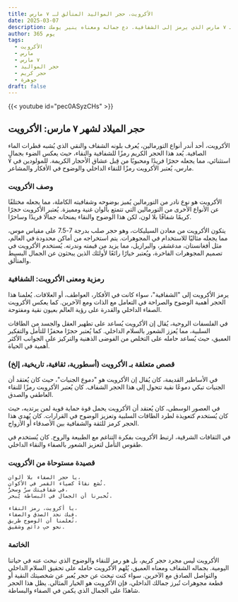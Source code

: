 ```yaml
---
title: الأكرويت، حجر المواليد المتألق لـ ٧ مارس
date: 2025-03-07
description: اشعر بأهمية الأكرويت، حجر المواليد لـ ٧ مارس الذي يرمز إلى الشفافية. دع جماله ومعناه ينير يومك.
author: 365 يوم
tags:
  - الأكرويت
  - مارس
  - ٧ مارس
  - حجر المواليد
  - حجر كريم
  - جوهرة
draft: false
---
```


{{< youtube id="pec0ASyzCHs" >}}

## حجر الميلاد لشهر ٧ مارس: الأكرويت

الأكرويت، أحد أندر أنواع التورمالين، يُعرف بلونه الشفاف والنقي الذي يُشبه قطرات الماء الصافية. يُعد هذا الحجر الكريم رمزًا للشفافية والنقاء، حيث يعكس الضوء بجمالٍ استثنائي، مما يجعله حجرًا فريدًا ومحبوبًا من قِبل عشاق الأحجار الكريمة. للمولودين في ٧ مارس، يُعتبر الأكرويت رمزًا للنقاء الداخلي والوضوح في الأفكار والمشاعر.

### وصف الأكرويت

الأكرويت هو نوع نادر من التورمالين يُميز بوضوحه وشفافيته الكاملة، مما يجعله مختلفًا عن الأنواع الأخرى من التورمالين التي تتمتع بألوان غنية ومميزة. يُعتبر الأكرويت حجرًا كريمًا شفافًا بلا لون، لكن هذا الوضوح والنقاء يمنحانه جمالًا فريدًا وساحرًا.

يتكون الأكرويت من معادن السيليكات، وهو حجر صلب بدرجة 7-7.5 على مقياس موس، مما يجعله مثاليًا للاستخدام في المجوهرات. يتم استخراجه من أماكن محدودة في العالم، مثل أفغانستان، مدغشقر، والبرازيل، مما يزيد من قيمته وندرته. يُستخدم الأكرويت في تصميم المجوهرات الفاخرة، ويُعتبر خيارًا رائعًا لأولئك الذين يبحثون عن الجمال البسيط والمتألق.

### رمزية ومعنى الأكرويت: الشفافية

يرمز الأكرويت إلى "الشفافية"، سواء كانت في الأفكار، العواطف، أو العلاقات. يُعلمنا هذا الحجر أهمية الوضوح والصراحة في التعامل مع الذات ومع الآخرين. كما يعكس الأكرويت الصفاء الداخلي والقدرة على رؤية العالم بعيون نقية ومفتوحة.

في الفلسفات الروحية، يُقال إن الأكرويت يُساعد على تطهير العقل والجسد من الطاقات السلبية، مما يُعزز الشعور بالسلام الداخلي. كما يُعتبر حجرًا محفزًا للتأمل والتفكير العميق، حيث يُساعد حامله على التخلص من الفوضى الذهنية والتركيز على الجوانب الأكثر أهمية في الحياة.

### قصص متعلقة بـ الأكرويت (أسطورية، ثقافية، تاريخية، إلخ)

في الأساطير القديمة، كان يُقال إن الأكرويت هو "دموع الجنيات"، حيث كان يُعتقد أن الجنيات تبكي دموعًا نقية تتحول إلى هذا الحجر الشفاف. كان يُعتبر الأكرويت رمزًا للنقاء العاطفي والصدق.

في العصور الوسطى، كان يُعتقد أن الأكرويت يحمل قوة حماية قوية لمن يرتديه، حيث كان يُستخدم كتعويذة لطرد الطاقات السلبية وتعزيز الوضوح في القرارات. كان يُهدى هذا الحجر كرمز للثقة والشفافية بين الأصدقاء أو الأزواج.

في الثقافات الشرقية، ارتبط الأكرويت بفكرة التناغم مع الطبيعة والروح. كان يُستخدم في طقوس التأمل لتعزيز الشعور بالصفاء والنقاء الداخلي.

### قصيدة مستوحاة من الأكرويت

```
يا حجر الصفاء بلا ألوان،
تُشع نقاءً كضياء القمر في الأكوان.
في شفافيتك سرٌ وسحرٌ،
تُخبرنا أن الجمال في البساطة يُبحر.

يا أكرويت، رمز النقاء،
فيك نجد الصدق والصفاء.
تُعلمنا أن الوضوح طريق،
نحو حبٍ دائمٍ وشقيق.
```

### الخاتمة

الأكرويت ليس مجرد حجر كريم، بل هو رمز للنقاء والوضوح الذي نبحث عنه في حياتنا اليومية. بجماله الشفاف ومعناه العميق، يُلهم الأكرويت حامله على تحقيق السلام الداخلي والتواصل الصادق مع الآخرين. سواء كنت تبحث عن حجر يُعبر عن شخصيتك النقية أو قطعة مجوهرات تُبرز جمالك الداخلي، فإن الأكرويت هو الخيار المثالي. يظل هذا الحجر شاهدًا على الجمال الذي يكمن في الصفاء والبساطة.
